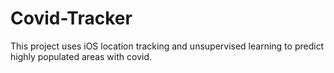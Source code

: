 # Covid-Tracker
This project uses iOS location tracking and unsupervised learning to predict highly populated areas with covid.
